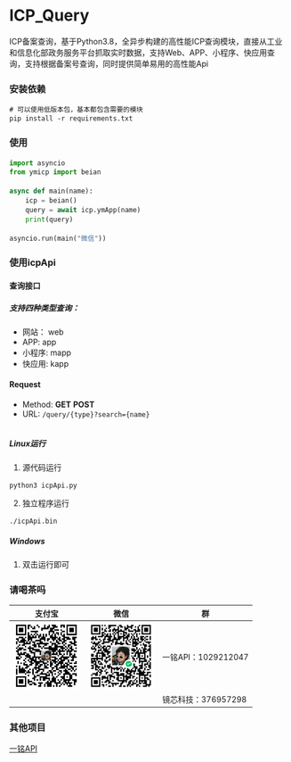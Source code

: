 # ICP_Query
ICP备案查询，基于Python3.8，全异步构建的高性能ICP查询模块，直接从工业和信息化部政务服务平台抓取实时数据，支持Web、APP、小程序、快应用查询，支持根据备案号查询，同时提供简单易用的高性能Api


### 安装依赖
``` shell
# 可以使用低版本包，基本都包含需要的模块
pip install -r requirements.txt
```

### 使用
``` python
import asyncio
from ymicp import beian

async def main(name):
    icp = beian()
    query = await icp.ymApp(name)
    print(query)

asyncio.run(main("微信"))
```

### 使用icpApi
#### 查询接口
##### 支持四种类型查询：
- 网站： web
- APP: app
- 小程序: mapp
- 快应用: kapp
#### Request
- Method: **GET** **POST**
- URL:  ```/query/{type}?search={name}```
```
```
##### Linux运行
1. 源代码运行
``` shell
python3 icpApi.py
```
2. 独立程序运行
``` shell
./icpApi.bin
```
##### Windows
1. 双击运行即可
### 请喝茶吗

| 支付宝                                                                                     | 微信                                                                                    | 群                |
| --------------------------------------------------------------------------------------- | ------------------------------------------------------------------------------------- | ---------------- |
| <img src="https://github.com/HG-ha/qinglong/blob/main/zfb.jpg?raw=true" title="" alt="zfb" width="120px" height="120px"> | <img title="" src="https://github.com/HG-ha/qinglong/blob/main/wx.png?raw=true" alt="wx" width="120px" height="120px"> | 一铭API：1029212047 |
|                                                                                       |                                                                                       | 镜芯科技：376957298   |



### 其他项目

[一铭API](https://api.wer.plus)
